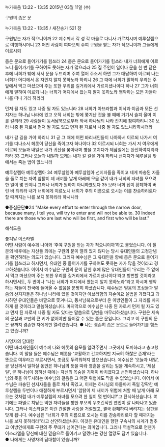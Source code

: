 누가복음 13:22 - 13:35 
2015년 03월 11일 (수)

구원의 좁은 문



누가복음 13:22 - 13:35 / 새찬송가 521 장


구원받는 자가 적으니이까
22 예수께서 각 성 각 마을로 다니사 가르치시며 예루살렘으로 여행하시더니 23 어떤 사람이 여짜오되 주여 구원을 받는 자가 적으니이까 그들에게 이르시되 

좁은 문으로 들어가기를 힘쓰라
24 좁은 문으로 들어가기를 힘쓰라 내가 너희에게 이르노니 들어가기를 구하여도 못하는 자가 많으리라 25 집 주인이 일어나 문을 한 번 닫은 후에 너희가 밖에 서서 문을 두드리며 주여 열어 주소서 하면 그가 대답하여 이르되 나는 너희가 어디에서 온 자인지 알지 못하노라 하리니 26 그 때에 너희가 말하되 우리는 주 앞에서 먹고 마셨으며 주는 또한 우리를 길거리에서 가르치셨나이다 하나 27 그가 너희에게 말하여 이르되 나는 너희가 어디에서 왔는지 알지 못하노라 행악하는 모든 자들아 나를 떠나 가라 하리라 

먼저 될 자도 있고 나중 될 자도 있느니라
28 너희가 아브라함과 이삭과 야곱과 모든 선지자는 하나님 나라에 있고 오직 너희는 밖에 쫓겨난 것을 볼 때에 거기서 슬피 울며 이를 갈리라 29 사람들이 동서남북으로부터 와서 하나님의 나라 잔치에 참여하리니 30 보라 나중 된 자로서 먼저 될 자도 있고 먼저 된 자로서 나중 될 자도 있느니라하시더라 

내가 갈 길을 가야 하리니
31 곧 그 때에 어떤 바리새인들이 나아와서 이르되 나가서 여기를 떠나소서 헤롯이 당신을 죽이고자 하나이다 32 이르시되 너희는 가서 저 여우에게 이르되 오늘과 내일은 내가 귀신을 쫓아내며 병을 고치다가 제삼일에는 완전하여지리라 하라 33 그러나 오늘과 내일과 모레는 내가 갈 길을 가야 하리니 선지자가 예루살렘 밖에서는 죽는 법이 없느니라 

예루살렘아 예루살렘아
34 예루살렘아 예루살렘아 선지자들을 죽이고 네게 파송된 자들을 돌로 치는 자여 암탉이 제 새끼를 날개 아래에 모음 같이 내가 너희의 자녀를 모으려 한 일이 몇 번이냐 그러나 너희가 원하지 아니하였도다 35 보라 너희 집이 황폐하여 버린 바 되리라 내가 너희에게 이르노니 너희가 주의 이름으로 오시는 이를 찬송하리로다 할 때까지는 나를 보지 못하리라 하시니라

●중심문단●24 "Make every effort to enter through the narrow door, because many, I tell you, will try to enter and will not be able to. 30 Indeed there are those who are last who will be first, and first who will be last."

해석도움





쫓겨날 이스라엘  
어떤 사람이 예수께 나아와 ‘주여 구원을 받는 자가 적으니이까’하고 물었습니다. 이 질문의 배후에는 자신들 외에는 구원의 문이 열려 있지 않다는 당시 유대인들의 고정관념을 확인하려는 의도가 있습니다. 그러자 예수님은 그 유대인을 향해 좁은 문으로 들어가기를 힘쓰라고 하시면서, 유대인 중 들어가기를 구하여도 못하는 자가 많을 것이라고 경고하셨습니다. 이어서 예수님은 구원의 문이 닫힌 후에 많은 유대인들이 ‘우리는 주 앞에서 먹고 마셨으며 주는 또한 우리를 길거리에서 가르치셨나이다’라고 항변할 것이라고 하시면서도, 두 번이나 “나는 너희가 어디에서 왔는지 알지 못하노라”라고 하시며 행악하는 저들이 천국에 들어올 수 없음을 분명히 하셨습니다. 예수님은 믿음의 조상들과 말씀의 선지자들은 하나님 나라에 있을 것이지만 아브라함의 자손이요 율법을 가졌다고 과시하던 유대인들은 바깥으로 쫓겨나고, 동서남북으로부터 온 이방인들이 그 자리를 차지하게 될 것이라고 말씀하셨습니다. 마지막으로 예수님은 나중 된 자로서 먼저 될 자도 있고 먼저 된 자로서 나중 될 자도 있다는 말씀으로 답변을 마무리하셨습니다. 구원은 세속의 군살과 교만의 큰 키가 없어야만 들어갈 수 있는 좁은 문입니다. 그리고 이 구원의 문은 끝까지 겸손한 자에게만 열려있습니다. 
● 나는 겸손히 좁은 문으로 들어가기를 힘쓰고 있습니까?

사명자의 담대함  
어떤 바리새인들이 예수께 나와 헤롯의 음모를 알려주면서 그곳에서 도피하라고 충고했습니다. 이 말을 들은 예수님은 헤롯을 ‘교활하고 간교하지만 지극히 하찮은 존재’라는 뜻으로 여우라고 부르시면서, 조금도 두려워하지 않으셨습니다. 예수님은 ‘오늘과 내일’, 곧 당신께서 일하실 동안은 하나님의 뜻을 따라 영혼을 살리는 일을 계속하시고, ‘제삼일’, 곧 하나님이 정하신 때에는 자신의 목숨을 기꺼이 바치겠다고 선언하셨습니다. 하나님의 뜻을 이루시려는 예수님의 걸음은 그 어떤 위협에도 막을 수 없었습니다. 이어서 예수님은 파송된 선지자들을 돌로 쳐서 죽였고, 이제는 하나님의 아들마저 죽일 강퍅한 예루살렘을 두번이나 애절하게 부르시면서 '암탉이 제 새끼가 위험에 처할 때 날개 아래 모으는 것처럼 내가 예루살렘의 자녀를 모으려 한 일이 몇 번이냐?'고 탄식하셨습니다. 여기에는 파멸로 치닫는 악한 자녀들을 향한 부모의 무조건적인 연민이 잘 나타나고 있습니다. 그러나 이스라엘은 이런 간절한 사랑을 거절했고, 결국 황폐하여 버려지는 심판을 맞게 됩니다. 예수님은 “너희가 주의 이름으로 오시는 이를 찬송하리로다 할 때까지는 나를 보지 못하리라”라고 선언하셨습니다. 이것은 유대인을 향한 구속사의 시계가 멈추고 이방인에게로 구원의 주 무대가 넘어간다는 의미입니다. 그러나 역설적으로 언젠가 이스라엘을 당신에 대한 믿음으로 돌이키고 말겠다는 강한 열망도 담겨 있습니다.  
● 나에게는 사명자의 담대함이 있습니까?